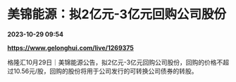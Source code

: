 # 美锦能源：拟2亿元-3亿元回购公司股份

**2023-10-29 09:54**

**https://www.gelonghui.com/live/1269375**

格隆汇10月29日｜美锦能源公告，拟2亿元-3亿元回购公司股份，回购的价格不超过10.56元/股，回购的股份将用于公司发行的可转换公司债券的转股。